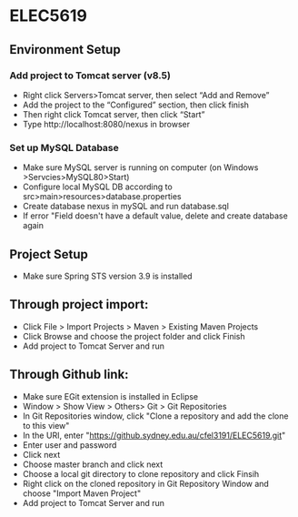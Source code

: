 # ELEC5619

## Environment Setup

### Add project to Tomcat server (v8.5)
- Right click Servers>Tomcat server, then select “Add and Remove”
- Add the project to the “Configured” section, then click finish
- Then right click Tomcat server, then click “Start”
- Type http://localhost:8080/nexus in browser


### Set up MySQL Database
- Make sure MySQL server is running on computer (on Windows >Servcies>MySQL80>Start)
- Configure local MySQL DB according to src>main>resources>database.properties
- Create database nexus in mySQL and run database.sql
- If error "Field <name> doesn't have a default value, delete and create database again
  
 
 ## Project Setup 
 - Make sure Spring STS version 3.9 is installed 
 
 ## Through project import:
  - Click File > Import Projects > Maven > Existing Maven Projects
  - Click Browse and choose the project folder and click Finish
  - Add project to Tomcat Server and run
  
 ## Through Github link:
  - Make sure EGit extension is installed in Eclipse
  - Window > Show View > Others> Git > Git Repositories 
  - In Git Repositories window, click "Clone a repository and add the clone to this view"
  - In the URI, enter "https://github.sydney.edu.au/cfel3191/ELEC5619.git"
  - Enter user and password
  - Click next
  - Choose master branch and click next
  - Choose a local git directory to clone repository and click Finsih
  - Right click on the cloned repository in Git Repository Window and choose "Import Maven Project"
  - Add project to Tomcat Server and run
  

  
